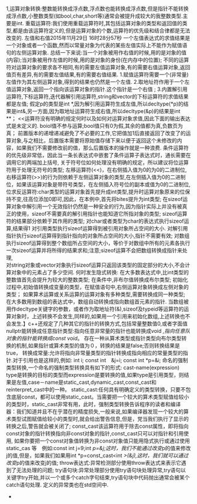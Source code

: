 1,运算对象转换:整数能转换成浮点数,浮点数也能转换成浮点数,但是指针不能转换成浮点数,小整数类型(如bool,char,short等)通常会被提升成较大的我整数类型.主要是int.
重载运算符:我们使用重载运算符时,其包括运算对象的类型和返回值的类型,都是由该运算符定义的,但是运算对象的个数,运算符的优先级和结合律都是无法改变的.
左值和右值2015年11月29日 16时28分57秒 
一个左值表达式的求值结果是一个对象或者一个函数,然而以常量对象为代表的某些左值实际上不能作为赋值语句的左侧运算对象.
总结一下来说:当一个对象被用作右值的时候,用的是对象的值(内容);当对象被用作左值的时候,用的是对象的身份(在内存中的位置);
不同的运算符对运算对象的要求各不相同,有的需要左值运算对象,有的需要右值运算对象,返回值页有差异,有的需要左值结果,有的需要右值结果.
1.赋值运算符需要一个(非常量)左值作为其左侧运算对象,得到的结果也仍然是一个左值.
2.取地址符作用于一个左值运算对象,返回一个指向该运算对象的指针.这个指针是一个右值 ;
3.内置解引用运算符,下标运算符,迭代器解引用运算符,string和vector的下标运算符的求值结果都是左值;
假定p的类型是int *,因为解引用运算符生成左值,所以decltype(*p)的结果是int&,另一方面,因为取地址运算符生成右值,所以decltype(&p)的结果是int **；
<<运算符没有明确的规定何时以及如何对运算对象求值,因此下面的输出表达式是未定义的.
boiol值不参与运算;bool值只有0为假,其余的值都为真,负数页为真；
前置版本的递增递减避免了不必要的工作,它把值加1后直接返回了改变了的运算对象,与之相比，后置版本需要将原始值存储下来以便于返回这个未修改的内容，如果我们不需要修改前的值，那么后置版本的操作就是一种浪费.
条件运算符的优先级非常低，因此当一条长表达式中嵌套了条件运算子表达式时，通长需要在调用它的两端加上括号,
关于符号位如何处理没有明确的规定，所以建议将位运算符用于处理无符号的类型;
左移运算符(<<)，在右侧插入值为0的为0的二进制位,右移运算符(>>)的行为则依赖于左侧运算对象的类型,在左侧插入值为0的二进制位，如果该运算对象是带符号类型，在左侧插入符号位的副本或值为0的二进制位,
位求反运算符:char类型的运算对象首先提升成int类型,提升时运算对象原来的位保持不变,往高位添加0即可,因此，在本例中,首先将bites提升为int类型; 
在sizeof运算对象中解引用一个无效指针仍然是一种安全的行为,因为指针实际上并没有被真正的使用，sizeof不需要真的解引用指针也能知道它所指对象的类型;
sizeof运算符的结果部分依赖于其作用的类型;
对char或者类型为char的表达式执行sizeof运算,结果得1
对引用类型执行sizeof运算得到被引用对象所占空间的大小.
对解引用指针执行sizeof运算得到指针指向的对象所占空间的大小,指针不需要有效;
对数组执行sizeof运算得到整个数组所占空间的大小，等价于对数组中所有的元素各执行一次sizeof运算并将所得的结果求和;注意;sizeof运算不会把数组转换成指针来处理,   
对string对象或vector对象执行sizeof运算只返回该类型的固定部分的大小,不会计算对象中的元素占了多少空间.
何时发生隐式转换:
在大多数表达式中,比int类型的整数值首先会提升为较大的整数类型;
在条件中,非布尔值转换成布尔类型;
初始化过程中,初始值转换成变量的类型，在赋值语句中,右侧运算对象转换成左侧对象的类型；
如果算术运算或关系运算的运算对象有多种类型,需要转换成同一种类型;
在大多数用到数组的表达式中，数组自动转换成指向数组首元素的指针.
当数组被用作decltype关键字的参数，或者作为取地址符(&),sizeof及typeid等运算符的运算对象时，上述转换不会发生,同样的,如果用一个引用来初始化数组,上述转换也不会发生.】c++还规定了几种其它的指针的转换方式,包括常量整数值0,或者字面值nullptr能转换成任意指针类型:指向任意非常量的指针也能转换成void *,指向任意队对象的指针能转换成const void*。
存在一种从算术类型或指针类型向布尔类型转换的机制,如果指针或算术类型的值为０，转换的结果是false;否则转换结果是true，
转换成常量:允许将指向非常量类型的指针转换成指向相应的常量类型的指针.对于引用也是这样的,例如:
int i;
const int　&j=i;
const int *p=&i;
命名的强制类型转换,一个命名的强制类型转换具有如下的形式:
cast-name<type>(expression)
type是转换的目标的类型而expression是要转换的值,如果type是引用类型，则结果是左值,case－name是static_cast,dynamic_cast,const_cast和reinterpret_cast中的一种。
static_cast:任何具有明确定义的类型转换，只要不包含底层const，都可以使用static_cast。当需要把一个较大的算术类型赋值给较小的类型时，static_cast非常有用，此时，强制类型转换告诉程序的读者和编译器：我们知道并且不在乎潜在的精度损失,一般来说,如果编译器发现一个较大的算术类型试图赋值给较小的类型时,就会给出警告信息,但是，党当我们执行了显示的转换之后,警告就会被关闭了; 
const_cast该运算符用于除去const属性，即将指向const对象的指针转换指向非const对象的指针,const_cast只可以对指针和引用使用, 如果你要把一个const对象值转换为非const对象值只能用隐式执行或通过使用static_cas 等　例如:const int j=9;int *p=&j;这时，我们不能通过改变*p的值来修改j的值,但是，如果我们如果用int *p=const_cast<int *>(&j),这时，我们就可以通过改变*p的值来改变j的值;
throw表达式:异常检测部分使用throw表达式来表示它遇到了无法处理的问题;
try语句块:异常处理部分使用try语句块处理异常,try语句以关键字try开始,并以一个或多个catch字句结束,try语句块中代码抛出通常会被某个catch语句处理.
定义的异常类也在std空间中.













-                                                                                































                      　　　　　　　　　　　　　　　　　　　　　　　　　　　　　　　　　　　　　　　　　　　　　　　　　　　　　　　　　　　　　　　　　　　　　　　　　　　　　　　　　　　　　　　　　　　　　　　　　　　　　　　　　　　　　　　　　　　　　　　　　　　　　　　　　　　　　　　　　　　　　　　　　　　　　　　　　　　　　　　　　　　　　　　　　　　　　　　　　　　　　　　　　　　　　　　　　　　　　　　　　　　　　　　　　　　　　　　　　　　　　　　　　　　　　　　　　　　　　
